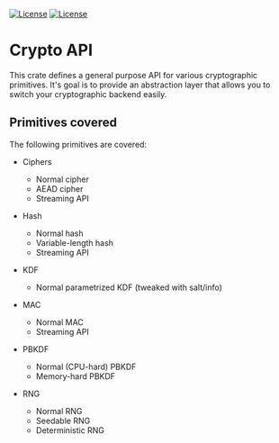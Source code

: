 [![License](https://img.shields.io/badge/License-BSD--2--Clause-blue.svg)](https://opensource.org/licenses/BSD-2-Clause)
[![License](https://img.shields.io/badge/License-MIT-blue.svg)](https://opensource.org/licenses/MIT)

# Crypto API
This crate defines a general purpose API for various cryptographic primitives. It's goal is to provide an abstraction
layer that allows you to switch your cryptographic backend easily.

## Primitives covered
The following primitives are covered:
 - Ciphers
   - Normal cipher
   - AEAD cipher
   - Streaming API
   
 - Hash
   - Normal hash
   - Variable-length hash
   - Streaming API
   
 - KDF
   - Normal parametrized KDF (tweaked with salt/info)
   
 - MAC
   - Normal MAC
   - Streaming API
   
 - PBKDF
   - Normal (CPU-hard) PBKDF
   - Memory-hard PBKDF
 
 - RNG
   - Normal RNG
   - Seedable RNG
   - Deterministic RNG